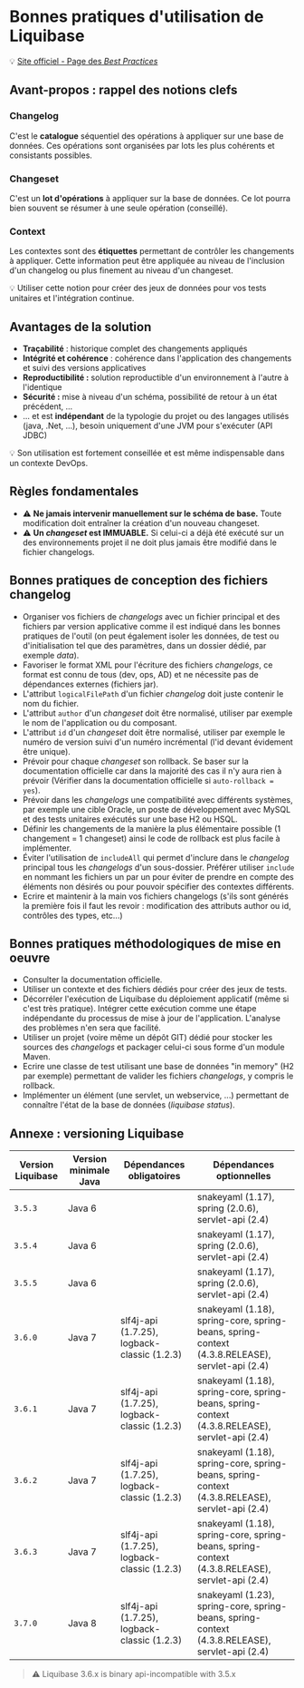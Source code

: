 # Bonnes pratiques d'utilisation de Liquibase

:bulb: [Site officiel - Page des _Best Practices_](http://www.liquibase.org/bestpractices.html)

## Avant-propos : rappel des notions clefs

### Changelog

C'est le **catalogue** séquentiel des opérations à appliquer sur une base de données. Ces opérations sont organisées par lots les plus cohérents et consistants possibles.

### Changeset

C'est un **lot d'opérations** à appliquer sur la base de données. Ce lot pourra bien souvent se résumer à une seule opération (conseillé).

### Context

Les contextes sont des **étiquettes** permettant de contrôler les changements à appliquer. Cette information peut être appliquée au niveau de l'inclusion d'un changelog ou plus finement au niveau d'un changeset.

:bulb: Utiliser cette notion pour créer des jeux de données pour vos tests unitaires et l'intégration continue.

## Avantages de la solution

* **Traçabilité** : historique complet des changements appliqués
* **Intégrité et cohérence** : cohérence dans l'application des changements et suivi des versions applicatives
* **Reproductibilité :** solution reproductible d'un environnement à l'autre à l'identique
* **Sécurité :** mise à niveau d'un schéma, possibilité de retour à un état précédent, ...
* ... et est **indépendant** de la typologie du projet ou des langages utilisés (java, .Net, ...), besoin uniquement d'une JVM pour s'exécuter (API JDBC)

:bulb: Son utilisation est fortement conseillée et est même indispensable dans un contexte DevOps.

## Règles fondamentales

* :warning: **Ne jamais intervenir manuellement sur le schéma de base.** Toute modification doit entraîner la création d'un nouveau changeset.
* :warning: **Un _changeset_ est IMMUABLE.** Si celui-ci a déjà été exécuté sur un des environnements projet il ne doit plus jamais être modifié dans le fichier changelogs.

## Bonnes pratiques de conception des fichiers changelog

* Organiser vos fichiers de _changelogs_ avec un fichier principal et des fichiers par version applicative comme il est indiqué dans les bonnes pratiques de l'outil (on peut également isoler les données, de test ou d'initialisation tel que des paramètres, dans un dossier dédié, par exemple _data_).
* Favoriser le format XML pour l'écriture des fichiers _changelogs_, ce format est connu de tous (dev, ops, AD) et ne nécessite pas de dépendances externes (fichiers jar).
* L'attribut `logicalFilePath` d'un fichier _changelog_ doit juste contenir le nom du fichier.
* L'attribut `author` d'un _changeset_ doit être normalisé, utiliser par exemple le nom de l'application ou du composant.
* L'attribut `id` d'un _changeset_ doit être normalisé, utiliser par exemple le numéro de version suivi d'un numéro incrémental (l'id devant évidement être unique).
* Prévoir pour chaque _changeset_ son rollback. Se baser sur la documentation officielle car dans la majorité des cas il n'y aura rien à prévoir (Vérifier dans la documentation officielle si `auto-rollback = yes`).
* Prévoir dans les _changelogs_ une compatibilité avec différents systèmes, par exemple une cible Oracle, un poste de développement avec MySQL et des tests unitaires exécutés sur une base H2 ou HSQL.
* Définir les changements de la manière la plus élémentaire possible (1 changement = 1 changeset) ainsi le code de rollback est plus facile à implémenter.
* Éviter l'utilisation de `includeAll` qui permet d'inclure dans le _changelog_ principal tous les _changelogs_ d'un sous-dossier. Préférer utiliser `include` en nommant les fichiers un par un pour éviter de prendre en compte des éléments non désirés ou pour pouvoir spécifier des contextes différents.
* Ecrire et maintenir à la main vos fichiers changelogs (s'ils sont générés la première fois il faut les revoir : modification des attributs author ou id, contrôles des types, etc...)

## Bonnes pratiques méthodologiques de mise en oeuvre

* Consulter la documentation officielle.
* Utiliser un contexte et des fichiers dédiés pour créer des jeux de tests.
* Décorréler l'exécution de Liquibase du déploiement applicatif (même si c'est très pratique). Intégrer cette exécution comme une étape indépendante du processus de mise à jour de l'application. L'analyse des problèmes n'en sera que facilité.
* Utiliser un projet (voire même un dépôt GIT) dédié pour stocker les sources des _changelogs_ et packager celui-ci sous forme d'un module Maven.
* Ecrire une classe de test utilisant une base de données "in memory" (H2 par exemple) permettant de valider les fichiers _changelogs_, y compris le rollback.
* Implémenter un élément (une servlet, un webservice, ...) permettant de connaître l'état de la base de données (_liquibase status_).

## Annexe : versioning Liquibase

| Version Liquibase | Version minimale Java | Dépendances obligatoires | Dépendances optionnelles |
|-------------------|-----------------------|--------------------------|--------------------------|
| `3.5.3` | Java 6 | | snakeyaml (1.17), spring (2.0.6), servlet-api (2.4) |
| `3.5.4` | Java 6 | | snakeyaml (1.17), spring (2.0.6), servlet-api (2.4) |
| `3.5.5` | Java 6 | | snakeyaml (1.17), spring (2.0.6), servlet-api (2.4) |
| `3.6.0` | Java 7 | slf4j-api (1.7.25), logback-classic (1.2.3) | snakeyaml (1.18), spring-core, spring-beans, spring-context (4.3.8.RELEASE), servlet-api (2.4) |
| `3.6.1` | Java 7 | slf4j-api (1.7.25), logback-classic (1.2.3) | snakeyaml (1.18), spring-core, spring-beans, spring-context (4.3.8.RELEASE), servlet-api (2.4) |
| `3.6.2` | Java 7 | slf4j-api (1.7.25), logback-classic (1.2.3) | snakeyaml (1.18), spring-core, spring-beans, spring-context (4.3.8.RELEASE), servlet-api (2.4) |
| `3.6.3` | Java 7 | slf4j-api (1.7.25), logback-classic (1.2.3) | snakeyaml (1.18), spring-core, spring-beans, spring-context (4.3.8.RELEASE), servlet-api (2.4) |
| `3.7.0` | Java 8 | slf4j-api (1.7.25), logback-classic (1.2.3) | snakeyaml (1.23), spring-core, spring-beans, spring-context (4.3.8.RELEASE), servlet-api (2.4) |

> :warning: Liquibase 3.6.x is binary api-incompatible with 3.5.x

